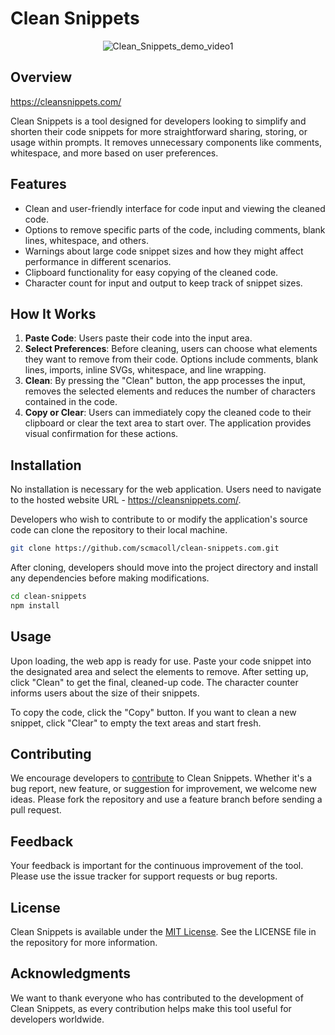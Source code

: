 # Clean Snippets

<p align="center">
  <img src="https://github.com/scmacoll/clean-snippets/assets/85879687/102fc0a4-9ef1-4e49-8939-d11aaebb7419" alt="Clean_Snippets_demo_video1">
</p>

## Overview
https://cleansnippets.com/

Clean Snippets is a tool designed for developers looking to simplify and shorten their code snippets for more straightforward sharing, storing, or usage within prompts. It removes unnecessary components like comments, whitespace, and more based on user preferences.

## Features

- Clean and user-friendly interface for code input and viewing the cleaned code.
- Options to remove specific parts of the code, including comments, blank lines, whitespace, and others.
- Warnings about large code snippet sizes and how they might affect performance in different scenarios.
- Clipboard functionality for easy copying of the cleaned code.
- Character count for input and output to keep track of snippet sizes.

## How It Works

1. **Paste Code**: Users paste their code into the input area.
2. **Select Preferences**: Before cleaning, users can choose what elements they want to remove from their code. Options include comments, blank lines, imports, inline SVGs, whitespace, and line wrapping.
3. **Clean**: By pressing the "Clean" button, the app processes the input, removes the selected elements and reduces the number of characters contained in the code.
4. **Copy or Clear**: Users can immediately copy the cleaned code to their clipboard or clear the text area to start over. The application provides visual confirmation for these actions.

## Installation

No installation is necessary for the web application. Users need to navigate to the hosted website URL - https://cleansnippets.com/.

Developers who wish to contribute to or modify the application's source code can clone the repository to their local machine.

```bash
git clone https://github.com/scmacoll/clean-snippets.com.git
```

After cloning, developers should move into the project directory and install any dependencies before making modifications.

```bash
cd clean-snippets
npm install
```

## Usage

Upon loading, the web app is ready for use. Paste your code snippet into the designated area and select the elements to remove. After setting up, click "Clean" to get the final, cleaned-up code. The character counter informs users about the size of their snippets.

To copy the code, click the "Copy" button. If you want to clean a new snippet, click "Clear" to empty the text areas and start fresh.

## Contributing

We encourage developers to [contribute](CONTRIBUTING.md) to Clean Snippets. Whether it's a bug report, new feature, or suggestion for improvement, we welcome new ideas. Please fork the repository and use a feature branch before sending a pull request.

## Feedback

Your feedback is important for the continuous improvement of the tool. Please use the issue tracker for support requests or bug reports.

## License

Clean Snippets is available under the [MIT License](https://opensource.org/licenses/MIT). See the LICENSE file in the repository for more information.

## Acknowledgments

We want to thank everyone who has contributed to the development of Clean Snippets, as every contribution helps make this tool useful for developers worldwide.
